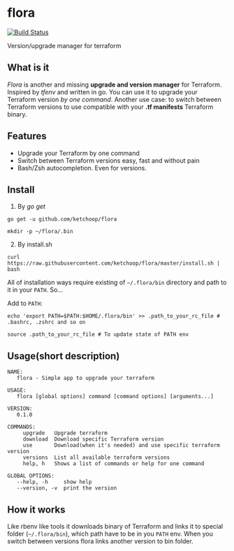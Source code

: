 # flora
[![Build Status](https://travis-ci.org/ketchoop/flora.svg?branch=master)](https://travis-ci.org/ketchoop/flora)

Version/upgrade manager for terraform

## What is it

*Flora* is another and missing **upgrade and version manager** for Terraform. Inspired by *tfenv* and written in go.
You can use it to upgrade your Terraform version *by one command*. Another use case: to switch between Terraform versions to use 
compatible with your **.tf manifests** Terraform binary.

## Features

* Upgrade your Terraform by one command
* Switch between Terraform versions easy, fast and without pain
* Bash/Zsh autocompletion. Even for versions.

## Install


1. By *go get*
```
go get -u github.com/ketchoop/flora

mkdir -p ~/flora/.bin
```

2. By install.sh
```
curl https://raw.githubusercontent.com/ketchoop/flora/master/install.sh | bash
```

All of installation ways require existing of `~/.flora/bin` directory and path to it  in your `PATH`. So...


Add to `PATH`:

```
echo 'export PATH=$PATH:$HOME/.flora/bin' >> .path_to_your_rc_file # .bashrc, .zshrc and so on

source .path_to_your_rc_file # To update state of PATH env
```

## Usage(short description)

```
NAME:
   flora - Simple app to upgrade your terraform

USAGE:
   flora [global options] command [command options] [arguments...]

VERSION:
   0.1.0

COMMANDS:
     upgrade   Upgrade terraform
     download  Download specific Terraform version
     use       Download(when it's needed) and use specific terraform version
     versions  List all available terraform versions
     help, h   Shows a list of commands or help for one command

GLOBAL OPTIONS:
   --help, -h     show help
   --version, -v  print the version
```

## How it works

Like rbenv like tools it downloads binary of Terraform and links it to special folder (`~/.flora/bin`), which path have to be in you `PATH` env.
When you switch between versions flora links another version to bin folder.
